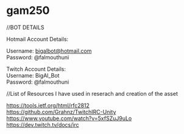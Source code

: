 # gam250  

//BOT DETAILS  

Hotmail Account Details:  

Username: bigalbot@hotmail.com  
Password: @falmouthuni  

Twitch Account Details:  
Username: BigAl_Bot  
Password: @falmouthuni  


//List of Resources I have used in reserach and creation of the asset   

https://tools.ietf.org/html/rfc2812   
https://github.com/Grahnz/TwitchIRC-Unity   
https://www.youtube.com/watch?v=5xfSZuJ9uLo   
https://dev.twitch.tv/docs/irc   
